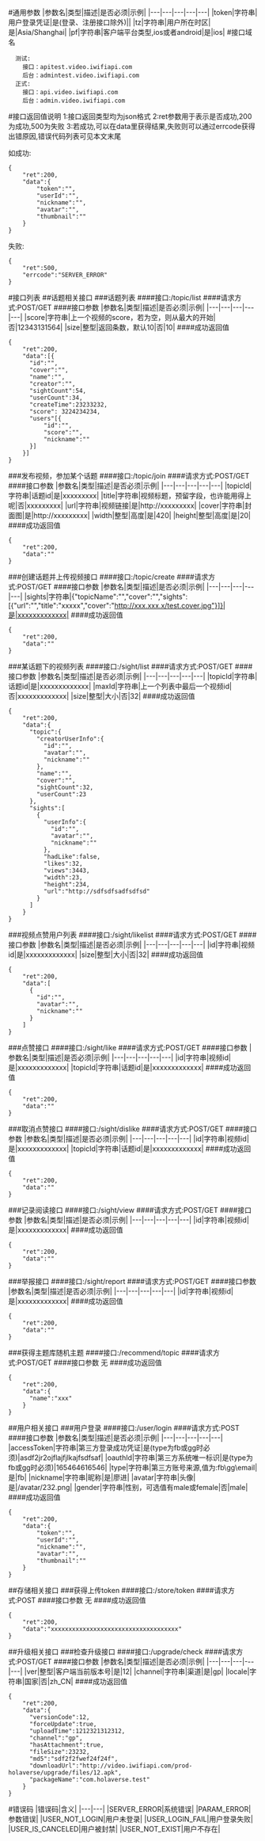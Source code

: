 #通用参数
|参数名|类型|描述|是否必须|示例|
|---|---|---|---|---|
|token|字符串|用户登录凭证|是(登录、注册接口除外)||
|tz|字符串|用户所在时区|是|Asia/Shanghai|
|pf|字符串|客户端平台类型,ios或者android|是|ios|
#接口域名
```
  测试:
    接口：apitest.video.iwifiapi.com
    后台：admintest.video.iwifiapi.com
  正式:
    接口：api.video.iwifiapi.com
    后台：admin.video.iwifiapi.com
```
#接口返回值说明
1:接口返回类型均为json格式
2:ret参数用于表示是否成功,200为成功,500为失败
3:若成功,可以在data里获得结果,失败则可以通过errcode获得出错原因,错误代码列表可见本文末尾

如成功:
```
{
    "ret":200,
    "data":{
        "token":"",
        "userId":"",
        "nickname":"",
        "avatar":"",
        "thumbnail":""
    }
}
```
失败:
```
{
    "ret":500,
    "errcode":"SERVER_ERROR"
}
```
#接口列表
##话题相关接口
###话题列表
####接口:/topic/list
####请求方式:POST/GET
####接口参数
|参数名|类型|描述|是否必须|示例|
|---|---|---|---|---|
|score|字符串|上一个视频的score，若为空，则从最大的开始|否|12343131564|
|size|整型|返回条数，默认10|否|10|
####成功返回值
```
{
    "ret":200,
    "data":[{
      "id":"",
      "cover":"",
      "name":"",
      "creator":"",
      "sightCount":54,
      "userCount":34,
      "createTime":23233232,
      "score": 3224234234,
      "users"[{
          "id":"",
          "score":"",
          "nickname":""
      }]
    }]
}
```

###发布视频，参加某个话题
####接口:/topic/join
####请求方式:POST/GET
####接口参数
|参数名|类型|描述|是否必须|示例|
|---|---|---|---|---|
|topicId|字符串|话题id|是|xxxxxxxxx|
|title|字符串|视频标题，预留字段，也许能用得上呢|否|xxxxxxxxx|
|url|字符串|视频链接|是|http://xxxxxxxxx|
|cover|字符串|封面图|是|http://xxxxxxxxx|
|width|整型|高度|是|420|
|height|整型|高度|是|20|
####成功返回值
```
{
    "ret":200,
    "data":""
}
```

###创建话题并上传视频接口
####接口:/topic/create
####请求方式:POST/GET
####接口参数
|参数名|类型|描述|是否必须|示例|
|---|---|---|---|---|
|sights|字符串|{"topicName":"","cover":"","sights":[{"url":"","title":"xxxxx","cover":"http://xxx.xxx.x/test.cover.jpg"}]}|是|xxxxxxxxxxxxx|
####成功返回值
```
{
    "ret":200,
    "data":""
}
```
###某话题下的视频列表
####接口:/sight/list
####请求方式:POST/GET
####接口参数
|参数名|类型|描述|是否必须|示例|
|---|---|---|---|---|
|topicId|字符串|话题id|是|xxxxxxxxxxxxx|
|maxId|字符串|上一个列表中最后一个视频id|否|xxxxxxxxxxxxx|
|size|整型|大小|否|32|
####成功返回值
```
{
    "ret":200,
    "data":{
      "topic":{
        "creatorUserInfo":{
          "id":"",
          "avatar":"",
          "nickname":""
        },
        "name":"",
        "cover":"",
        "sightCount":32,
        "userCount":23
      },
      "sights":[
        {
          "userInfo":{
            "id":"",
            "avatar":"",
            "nickname":""
          },
          "hadLike":false,
          "likes":32,
          "views":3443,
          "width":23,
          "height":234,
          "url":"http://sdfsdfsadfsdfsd"
        }
      ]
    }
}
```

###视频点赞用户列表
####接口:/sight/likelist
####请求方式:POST/GET
####接口参数
|参数名|类型|描述|是否必须|示例|
|---|---|---|---|---|
|id|字符串|视频id|是|xxxxxxxxxxxxx|
|size|整型|大小|否|32|
####成功返回值
```
{
    "ret":200,
    "data":[
      {
        "id":"",
        "avatar":"",
        "nickname":""
      }
    ]
}
```

###点赞接口
####接口:/sight/like
####请求方式:POST/GET
####接口参数
|参数名|类型|描述|是否必须|示例|
|---|---|---|---|---|
|id|字符串|视频id|是|xxxxxxxxxxxxx|
|topicId|字符串|话题id|是|xxxxxxxxxxxxx|
####成功返回值
```
{
    "ret":200,
    "data":""
}
```

###取消点赞接口
####接口:/sight/dislike
####请求方式:POST/GET
####接口参数
|参数名|类型|描述|是否必须|示例|
|---|---|---|---|---|
|id|字符串|视频id|是|xxxxxxxxxxxxx|
|topicId|字符串|话题id|是|xxxxxxxxxxxxx|
####成功返回值
```
{
    "ret":200,
    "data":""
}
```

###记录阅读接口
####接口:/sight/view
####请求方式:POST/GET
####接口参数
|参数名|类型|描述|是否必须|示例|
|---|---|---|---|---|
|id|字符串|视频id|是|xxxxxxxxxxxxx|
####成功返回值
```
{
    "ret":200,
    "data":""
}
```

###举报接口
####接口:/sight/report
####请求方式:POST/GET
####接口参数
|参数名|类型|描述|是否必须|示例|
|---|---|---|---|---|
|id|字符串|视频id|是|xxxxxxxxxxxxx|
####成功返回值
```
{
    "ret":200,
    "data":""
}
```

###获得主题库随机主题
####接口:/recommend/topic
####请求方式:POST/GET
####接口参数
无
####成功返回值
```
{
    "ret":200,
    "data":{
      "name":"xxx"
    }
}
```

##用户相关接口
###用户登录
####接口:/user/login
####请求方式:POST
####接口参数
|参数名|类型|描述|是否必须|示例|
|---|---|---|---|---|
|accessToken|字符串|第三方登录成功凭证|是(type为fb或gg时必须)|asdf2jr2ojflajfjlkajfsdfsaf|
|oauthId|字符串|第三方系统唯一标识|是(type为fb或gg时必须)|165464616546|
|type|字符串|第三方账号来源,值为:fb\gg\email|是|fb|
|nickname|字符串|昵称|是|廖进|
|avatar|字符串|头像|是|/avatar/232.png|
|gender|字符串|性别，可选值有male或female|否|male|
####成功返回值
```
{
    "ret":200,
    "data":{
        "token":"",
        "userId":"",
        "nickname":"",
        "avatar":"",
        "thumbnail":""
    }
}
```

##存储相关接口
###获得上传token
####接口:/store/token
####请求方式:POST
####接口参数
无
####成功返回值
```
{
    "ret":200,
    "data":"xxxxxxxxxxxxxxxxxxxxxxxxxxxxxxxxxxxx"
}
```

##升级相关接口
###检查升级接口
####接口:/upgrade/check
####请求方式:POST/GET
####接口参数
|参数名|类型|描述|是否必须|示例|
|---|---|---|---|---|
|ver|整型|客户端当前版本号|是|12|
|channel|字符串|渠道|是|gp|
|locale|字符串|国家|否|zh_CN|
####成功返回值
```
{
    "ret":200,
    "data":{
      "versionCode":12,
      "forceUpdate":true,
      "uploadTime":1212321312312,
      "channel":"gp",
      "hasAttachment":true,
      "fileSize":23232,
      "md5":"sdf2f2fwef24f24f",
      "downloadUrl":"http://video.iwifiapi.com/prod-holaverse/upgrade/files/12.apk",
      "packageName":"com.holaverse.test"
    }
}
```

#错误码
|错误码|含义|
|---|---|
|SERVER_ERROR|系统错误|
|PARAM_ERROR|参数错误|
|USER_NOT_LOGIN|用户未登录|
|USER_LOGIN_FAIL|用户登录失败|
|USER_IS_CANCELED|用户被封禁|
|USER_NOT_EXIST|用户不存在|

